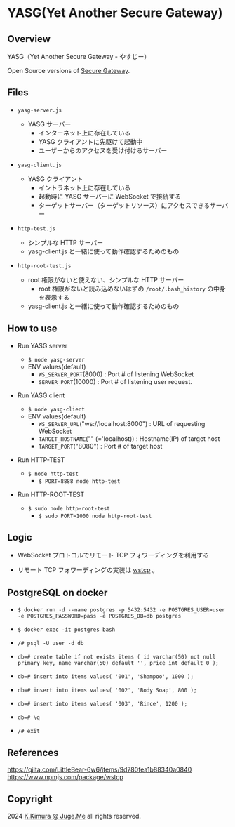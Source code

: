 # YASG(Yet Another Secure Gateway)

## Overview

YASG（Yet Another Secure Gateway - やすじー）

Open Source versions of [Secure Gateway](https://cloud.ibm.com/docs/SecureGateway?topic=SecureGateway-about-sg&locale=ja).


## Files

- `yasg-server.js`
  - YASG サーバー
    - インターネット上に存在している
    - YASG クライアントに先駆けて起動中
    - ユーザーからのアクセスを受け付けるサーバー

- `yasg-client.js`
  - YASG クライアント
    - イントラネット上に存在している
    - 起動時に YASG サーバーに WebSocket で接続する
    - ターゲットサーバー（ターゲットリソース）にアクセスできるサーバー

- `http-test.js`
  - シンプルな HTTP サーバー
  - yasg-client.js と一緒に使って動作確認するためのもの

- `http-root-test.js`
  - root 権限がないと使えない、シンプルな HTTP サーバー
    - root 権限がないと読み込めないはずの `/root/.bash_history` の中身を表示する
  - yasg-client.js と一緒に使って動作確認するためのもの

  
## How to use

- Run YASG server
  - `$ node yasg-server`
  - ENV values(default)
    - `WS_SERVER_PORT`(8000) : Port # of listening WebSocket 
    - `SERVER_PORT`(10000) : Port # of listening user request.

- Run YASG client
  - `$ node yasg-client`
  - ENV values(default)
    - `WS_SERVER_URL`("ws://localhost:8000") : URL of requesting WebSocket 
    - `TARGET_HOSTNAME`("" (='localhost)) :  Hostname(IP) of target host
    - `TARGET_PORT`("8080") :  Port # of target host

- Run HTTP-TEST
  - `$ node http-test`
    - `$ PORT=8888 node http-test`

- Run HTTP-ROOT-TEST
  - `$ sudo node http-root-test`
    - `$ sudo PORT=1000 node http-root-test`


## Logic

- WebSocket プロトコルでリモート TCP フォワーディングを利用する

- リモート TCP フォワーディングの実装は [wstcp](https://www.npmjs.com/package/wstcp) 。


## PostgreSQL on docker

- `$ docker run -d --name postgres -p 5432:5432 -e POSTGRES_USER=user -e POSTGRES_PASSWORD=pass -e POSTGRES_DB=db postgres`

- `$ docker exec -it postgres bash`

- `/# psql -U user -d db`

- `db=# create table if not exists items ( id varchar(50) not null primary key, name varchar(50) default '', price int default 0 );`

- `db=# insert into items values( '001', 'Shampoo', 1000 );`

- `db=# insert into items values( '002', 'Body Soap', 800 );`

- `db=# insert into items values( '003', 'Rince', 1200 );`

- `db=# \q`

- `/# exit`


## References

https://qiita.com/LittleBear-6w6/items/9d780fea1b88340a0840
https://www.npmjs.com/package/wstcp


## Copyright

2024 [K.Kimura @ Juge.Me](https://github.com/dotnsf) all rights reserved.
